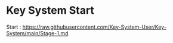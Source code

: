 # Key System Start

Start : https://raw.githubusercontent.com/Key-System-User/Key-System/main/Stage-1.md
